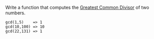 Write a function that computes the [Greatest Common Divisor](https://www.youtube.com/watch?v=p5gn2hj51hs) of two numbers.

```
gcd(1,5)    => 1
gcd(10,100) => 10
gcd(22,131) => 1
```